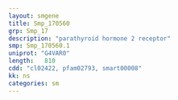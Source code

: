 ```yaml
---
layout: smgene
title: Smp_170560
grp: Smp_17
description: "parathyroid hormone 2 receptor"
smp: Smp_170560.1
uniprot: "G4VAR0"
length:   810
cdd: "cl02422, pfam02793, smart00008"
kk: ns
categories: sm
---
```


